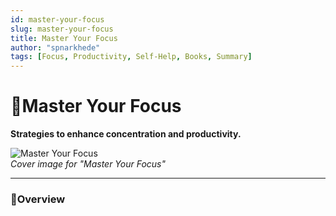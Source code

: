 ```yaml
---
id: master-your-focus
slug: master-your-focus
title: Master Your Focus
author: "spnarkhede"
tags: [Focus, Productivity, Self-Help, Books, Summary]
---
```


# 📒Master Your Focus

**Strategies to enhance concentration and productivity.**

![Master Your Focus](/books/covers/masterYourFocus.jpg)  
*Cover image for "Master Your Focus"*

---

### 📖Overview